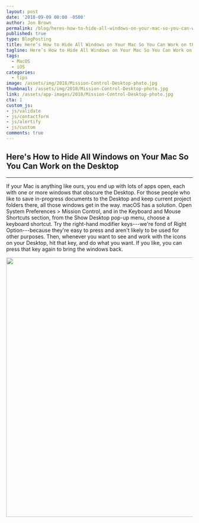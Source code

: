 ```yaml
---
layout: post
date: '2018-09-09 00:00 -0500'
author: Jon Brown
permalink: /blog/heres-how-to-hide-all-windows-on-your-mac-so-you-can-work-on-the-desktop/
published: true
type: BlogPosting
title: Here’s How to Hide All Windows on Your Mac So You Can Work on the Desktop
tagline: Here’s How to Hide All Windows on Your Mac So You Can Work on the Desktop
tags:
  - MacOS
  - iOS
categories:
  - tips
image: /assets/img/2018/Mission-Control-Desktop-photo.jpg
thumbnail: /assets/img/2018/Mission-Control-Desktop-photo.jpg
link: /assets/app-images/2018/Mission-Control-Desktop-photo.jpg
cta: 1
custom_js:
- js/validate
- js/contactform
- js/alertify
- js/custom
comments: true
---
```

## Here's How to Hide All Windows on Your Mac So You Can Work on the Desktop
---

If your Mac is anything like ours, you end up with lots of apps open,
each with one or more windows that obscure the Desktop. For those people
who like to save in-progress documents to the Desktop and keep current
project folders there, all those windows get in the way. macOS has a
solution. Open System Preferences \> Mission Control, and in the
Keyboard and Mouse Shortcuts section, from the Show Desktop pop-up menu,
choose a keyboard shortcut. Try the right-hand modifier keys---we're
fond of Right Option---because they're easy to press and aren't likely
to be used for other purposes. Then, whenever you want to see and work
with the icons on your Desktop, hit that key, and do what you want. If
you like, you can press that key again to bring the windows back.

<img src="{{ site.site_cdn }}/assets/img/blog/2018/missioncontrol/image2.png" class="img-fluid rounded m-2" width="700" />